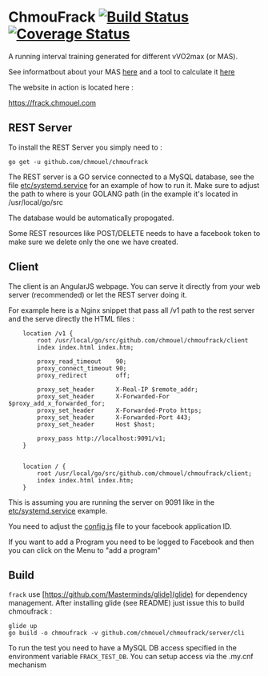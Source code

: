ChmouFrack [![Build Status][travis-badge]][travis] [![Coverage Status][coveralls-badge]][coveralls]
==========

A running interval training generated for different vVO2max (or MAS).

See informatbout about your MAS [here](http://www.scienceforsport.com/maximal-aerobic-speed-mas/) and a tool to calculate it [here](https://www.2peak.com/tools/mas.php)

The website in action is located here :

https://frack.chmouel.com


[travis]: <https://travis-ci.org/chmouel/chmoufrack>
[travis-badge]: <https://travis-ci.org/chmouel/chmoufrack.svg?branch=master>
[coveralls]: <https://coveralls.io/r/chmouel/chmoufrack?branch=master>
[coveralls-badge]: <https://coveralls.io/repos/chmouel/chmoufrack/badge.svg?branch=master>

## REST Server

To install the REST Server you simply need to :

```shell
go get -u github.com/chmouel/chmoufrack
```

The REST server is a GO service connected to a MySQL database, see the file [etc/systemd.service](etc/systemd.service) for an example of how to run it. Make sure to adjust the path to where is your GOLANG path (in the example it's located in /usr/local/go/src

The database would be automatically propogated.

Some REST resources like POST/DELETE needs to have a facebook token to make sure we delete only the one we have created.

## Client

The client is an AngularJS webpage. You can serve it directly from your web server (recommended) or let the REST server doing it.

For example here is a Nginx snippet that pass all /v1 path to the rest server and the serve directly the HTML files :

```
    location /v1 {
        root /usr/local/go/src/github.com/chmouel/chmoufrack/client
        index index.html index.htm;

        proxy_read_timeout    90;
        proxy_connect_timeout 90;
        proxy_redirect        off;

        proxy_set_header      X-Real-IP $remote_addr;
        proxy_set_header      X-Forwarded-For $proxy_add_x_forwarded_for;
        proxy_set_header      X-Forwarded-Proto https;
        proxy_set_header      X-Forwarded-Port 443;
        proxy_set_header      Host $host;

        proxy_pass http://localhost:9091/v1;
    }


    location / {
        root /usr/local/go/src/github.com/chmouel/chmoufrack/client;
        index index.html index.htm;
    }
```

This is assuming you are running the server on 9091 like in the [etc/systemd.service](etc/systemd.service) example.

You need to adjust the [config.js](client/js/config.js) file to your facebook application ID.

If you want to add a Program you need to be logged to Facebook and then you can click on the Menu to "add a program"


## Build

``frack`` use [https://github.com/Masterminds/glide](glide) for dependency management. After installing glide (see README) just issue this to build chmoufrack :

```
glide up
go build -o chmoufrack -v github.com/chmouel/chmoufrack/server/cli
```

To run the test you need to have a MySQL DB access specified in the environment variable `FRACK_TEST_DB`. You can setup access via the .my.cnf mechanism
